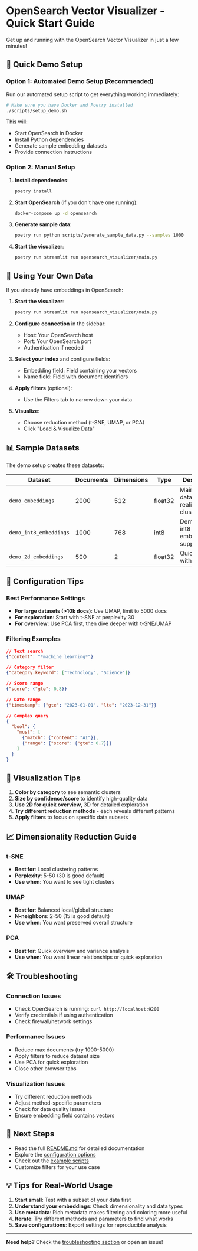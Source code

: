 # OpenSearch Vector Visualizer - Quick Start Guide

Get up and running with the OpenSearch Vector Visualizer in just a few minutes!

## 🚀 Quick Demo Setup

### Option 1: Automated Demo Setup (Recommended)

Run our automated setup script to get everything working immediately:

```bash
# Make sure you have Docker and Poetry installed
./scripts/setup_demo.sh
```

This will:
- Start OpenSearch in Docker
- Install Python dependencies
- Generate sample embedding datasets
- Provide connection instructions

### Option 2: Manual Setup

1. **Install dependencies**:
   ```bash
   poetry install
   ```

2. **Start OpenSearch** (if you don't have one running):
   ```bash
   docker-compose up -d opensearch
   ```

3. **Generate sample data**:
   ```bash
   poetry run python scripts/generate_sample_data.py --samples 1000
   ```

4. **Start the visualizer**:
   ```bash
   poetry run streamlit run opensearch_visualizer/main.py
   ```

## 🎯 Using Your Own Data

If you already have embeddings in OpenSearch:

1. **Start the visualizer**:
   ```bash
   poetry run streamlit run opensearch_visualizer/main.py
   ```

2. **Configure connection** in the sidebar:
   - Host: Your OpenSearch host
   - Port: Your OpenSearch port  
   - Authentication if needed

3. **Select your index** and configure fields:
   - Embedding field: Field containing your vectors
   - Name field: Field with document identifiers

4. **Apply filters** (optional):
   - Use the Filters tab to narrow down your data

5. **Visualize**:
   - Choose reduction method (t-SNE, UMAP, or PCA)
   - Click "Load & Visualize Data"

## 📊 Sample Datasets

The demo setup creates these datasets:

| Dataset | Documents | Dimensions | Type | Description |
|---------|-----------|------------|------|-------------|
| `demo_embeddings` | 2000 | 512 | float32 | Main demo dataset with realistic clusters |
| `demo_int8_embeddings` | 1000 | 768 | int8 | Demonstrates int8 embedding support |
| `demo_2d_embeddings` | 500 | 2 | float32 | Quick testing with 2D data |

## 🔧 Configuration Tips

### Best Performance Settings

- **For large datasets (>10k docs)**: Use UMAP, limit to 5000 docs
- **For exploration**: Start with t-SNE at perplexity 30
- **For overview**: Use PCA first, then dive deeper with t-SNE/UMAP

### Filtering Examples

```json
// Text search
{"content": "*machine learning*"}

// Category filter  
{"category.keyword": ["Technology", "Science"]}

// Score range
{"score": {"gte": 0.8}}

// Date range
{"timestamp": {"gte": "2023-01-01", "lte": "2023-12-31"}}

// Complex query
{
  "bool": {
    "must": [
      {"match": {"content": "AI"}},
      {"range": {"score": {"gte": 0.7}}}
    ]
  }
}
```

## 🎨 Visualization Tips

1. **Color by category** to see semantic clusters
2. **Size by confidence/score** to identify high-quality data
3. **Use 2D for quick overview**, 3D for detailed exploration
4. **Try different reduction methods** - each reveals different patterns
5. **Apply filters** to focus on specific data subsets

## 📈 Dimensionality Reduction Guide

### t-SNE
- **Best for**: Local clustering patterns
- **Perplexity**: 5-50 (30 is good default)
- **Use when**: You want to see tight clusters

### UMAP  
- **Best for**: Balanced local/global structure
- **N-neighbors**: 2-50 (15 is good default)
- **Use when**: You want preserved overall structure

### PCA
- **Best for**: Quick overview and variance analysis
- **Use when**: You want linear relationships or quick exploration

## 🛠️ Troubleshooting

### Connection Issues
- Check OpenSearch is running: `curl http://localhost:9200`
- Verify credentials if using authentication
- Check firewall/network settings

### Performance Issues
- Reduce max documents (try 1000-5000)
- Apply filters to reduce dataset size
- Use PCA for quick exploration
- Close other browser tabs

### Visualization Issues
- Try different reduction methods
- Adjust method-specific parameters
- Check for data quality issues
- Ensure embedding field contains vectors

## 🔗 Next Steps

- Read the full [README.md](README.md) for detailed documentation
- Explore the [configuration options](opensearch_visualizer/config.py)
- Check out the [example scripts](scripts/)
- Customize filters for your use case

## 💡 Tips for Real-World Usage

1. **Start small**: Test with a subset of your data first
2. **Understand your embeddings**: Check dimensionality and data types
3. **Use metadata**: Rich metadata makes filtering and coloring more useful
4. **Iterate**: Try different methods and parameters to find what works
5. **Save configurations**: Export settings for reproducible analysis

---

**Need help?** Check the [troubleshooting section](README.md#troubleshooting) or open an issue!